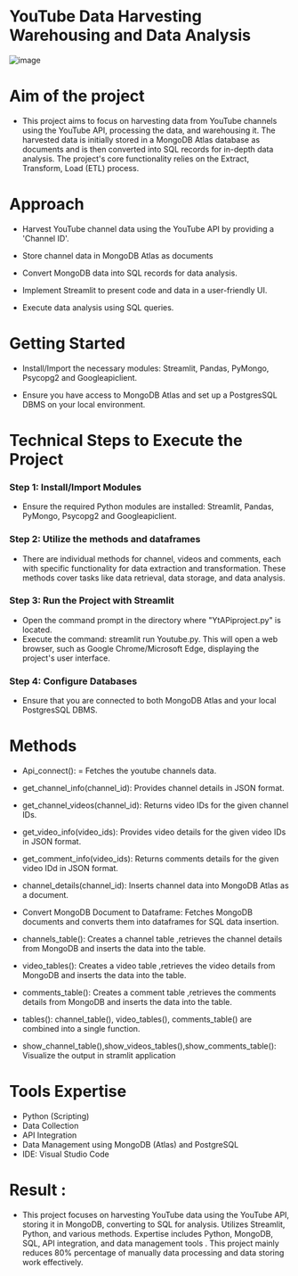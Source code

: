 # YouTube Data Harvesting Warehousing and Data Analysis
![image](github.com/choprasv/Youtube-Data-Harvesting-and-Warehousing/blob/youtube.png)

# Aim of the project

 - This project aims to focus on harvesting data from YouTube channels using the YouTube API, processing the data, and warehousing it. The harvested data is initially stored in a MongoDB Atlas database as documents and is then converted into SQL records for in-depth data analysis. The project's core functionality relies on the Extract, Transform, Load (ETL) process.

     
# Approach 

  - Harvest YouTube channel data using the YouTube API by providing a 'Channel ID'.
    
  - Store channel data in MongoDB Atlas as documents
    
  - Convert MongoDB data into SQL records for data analysis.
    
  - Implement Streamlit to present code and data in a user-friendly UI.
    
  - Execute data analysis using SQL queries.
    

# Getting Started

  - Install/Import the necessary modules: Streamlit, Pandas, PyMongo, Psycopg2 and Googleapiclient.
    
  - Ensure you have access to MongoDB Atlas and set up a PostgresSQL DBMS on your local environment.
    

# Technical Steps to Execute the Project

### Step 1: Install/Import Modules

   - Ensure the required Python modules are installed: Streamlit, Pandas, PyMongo, Psycopg2 and Googleapiclient.

### Step 2: Utilize the methods and dataframes 

   - There are individual methods for channel, videos and comments, each with specific functionality for data extraction and transformation. These methods cover tasks like data retrieval, data storage, and data analysis.

### Step 3: Run the Project with Streamlit

   - Open the command prompt in the directory where "YtAPiproject.py" is located.
   - Execute the command: streamlit run Youtube.py. This will open a web browser, such as Google Chrome/Microsoft Edge, displaying the project's user interface.

### Step 4: Configure Databases

   - Ensure that you are connected to both MongoDB Atlas and your local PostgresSQL DBMS.


# Methods

   - Api_connect(): = Fetches the youtube channels data.
     
   - get_channel_info(channel_id): Provides channel details in JSON format.
     
   - get_channel_videos(channel_id): Returns video IDs for the given channel IDs.
     
   - get_video_info(video_ids): Provides video details for the given video IDs in JSON format.
     
   - get_comment_info(video_ids): Returns comments details for the given video IDd in JSON format.
     
   - channel_details(channel_id): Inserts channel data into MongoDB Atlas as a document.

   - Convert MongoDB Document to Dataframe: Fetches MongoDB documents and converts them into dataframes for SQL data insertion.
     
   - channels_table(): Creates a  channel table ,retrieves the channel details from MongoDB and inserts the data into the table.
     
   - video_tables(): Creates a  video table ,retrieves the video details from MongoDB and inserts the data into the table.

   - comments_table(): Creates a  comment table ,retrieves the comments details from MongoDB and inserts the data into the table.

   - tables(): channel_table(), video_tables(), comments_table() are combined into a single function.

   - show_channel_table(),show_videos_tables(),show_comments_table(): Visualize the output in stramlit application
     

# Tools Expertise 
   - Python (Scripting)
   - Data Collection
   - API Integration
   - Data Management using MongoDB (Atlas) and PostgreSQL
   - IDE: Visual Studio Code


# Result :
   - This project focuses on harvesting YouTube data using the YouTube API, storing it in MongoDB, converting to SQL for analysis. Utilizes Streamlit, Python, and various methods. Expertise includes Python, MongoDB, SQL, API integration, and data management tools . This project mainly reduces 80% percentage of manually data processing and data storing work effectively.
